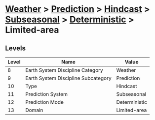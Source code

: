 # [Weather](../../../../..) > [Prediction](../../../..) > [Hindcast](../../..) > [Subseasonal](../..) > [Deterministic](..) > Limited-area

## Levels

| Level | Name | Value |
|-----|-----|-----|
| 8 | Earth System Discipline Category | Weather |
| 9 | Earth System Discipline Subcategory | Prediction |
| 10 | Type | Hindcast |
| 11 | Prediction System | Subseasonal |
| 12 | Prediction Mode | Deterministic |
| 13 | Domain | Limited-area |
